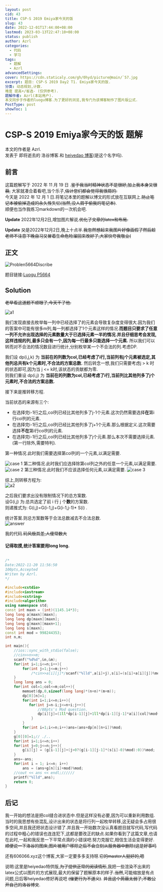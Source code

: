 ```yaml
---
layout: post
cid: 43
title: CSP-S 2019 Emiya家今天的饭 
slug: 43
date: 2022-12-01T17:44:00+08:00
lastmod: 2023-03-13T22:47:10+08:00
status: publish
author: Azrl
categories: 
  - 代码
  - 学习
tags: 
  - 题解
  - Azrl
advancedSettings: 
cover: https://cdn.staticaly.com/gh/0hyd/picture@main/`57.jpg
excerpt: 题目: CSP-S 2019 Day2 T1. Emiya家今天的饭.
分类: 动态规划,计数.
难度 提高+/省选- (仅供参考).
题解作者: Azrl(本站用户).
本文同步于作者的luogu博客.为了更好的浏览,我专门为该博客制作了图片版公式.
PostType: post
showToc: 1
---
```



# CSP-S 2019 Emiya家今天的饭 题解 

本文的作者是 Azrl.  
发表于 即将逝去的 洛谷博客.和 [heiyedao 博客](606066.xyz)(是这个名字吗).

## 前言 
这篇题解写于 2022 年 11 月 19 日  .~~鉴于我当时精神状态不是很好,加上我本身又很蒻,~~ 大家就凑合着看吧,当个乐子,~~估计您们都会觉得我很屑的.~~  
今天是 2022 年 12 月 1 日.将笔记本里的题解以博文的形式放在互联网上.~~防止笔记本被偷掉造成的永久性失忆(当然,没人屑于偷我的笔记本)~~.  
顺便也当作我练习markdown的一次机会吧.

**Update**  2022年12月2日,增加图片解说.~~优化了文章的latex和布局.~~  

**Update**  ~~又是~~2022年12月2日,晚上十点半.~~我忽然想起来我图片好像画假了然后趁老师不注意下晚自习又冒着生命危险溜回来改好了,大家快夸我敬业(~~

## 正文  

![Problen5664Discribe](https://cdn.luogu.com.cn/upload/image_hosting/weckjm5b.png)

题目链接:[Luogu P5664](https://www.luogu.com.cn/problem/P5664)  

## Solution   

~~老早看这道题不顺眼了,今天干了他.~~  

![a1](https://cdn.luogu.com.cn/upload/image_hosting/91z6j493.png) 

我们发现直接去枚举每一列中已经选择了的元素会导致复杂度变得很大.因为我们的答案中可能有很多m列,每一列都选择了1个元素这样的情况.**而题目只要求了任意一列不允许出现选择的元素数量大于已选择元素一半的情况.并且仔细思考会发现,这样违规的列,最多只会有一个,因为每一行最多只能选择一个元素.** 所以我们可以转而对不合法的情况数目进行统计,分别枚举某一个不合法的列.考虑DP.  

我们设 dp(i,j,k) 为 **当前在的列数为col,已经考虑了i行,当前列有j个元素被选定,其他列总共有k个元素时,不合法的方案总数.** 然后转念一想,我们只需要考虑j > k 时的状态即可,因为当 j <= k时,该状态的贡献都为零.    
则我们重设 dp(i,j) 为 **当前在的列数为col,已经考虑了i行,当前列比其他列多了j个元素时,不合法的方案总数.**  

接下来是推转移方程.  

当前状态的来源有三个:  
+  在选择完i-1行之后,col列已经比其他列多了j-1个元素.这次仍然需要选择**在**第i行col列的元素.
+  在选择完i-1行之后,col列已经比其他列多了j+1个元素.那么根据定义.这次需要选择**不在**第i行col列的元素.
+  在选择完i-1行之后,col列已经比其他列多了j个元素.那么本次不需要选择元素.(第一行除外,需要特判).  

第一种情况.此时我们需要选择第col列的一个元素,以满足需要.  

![case 1](https://cdn.luogu.com.cn/upload/image_hosting/9v4rmk7k.png)
第二种情况.此时我们应选择除第col列之外的任意一个元素,以满足需要.
![case 2](https://cdn.luogu.com.cn/upload/image_hosting/y9nb6ck0.png)
第三种情况.此时我们不应该选择任何元素,以满足需要.
![case 3](https://cdn.luogu.com.cn/upload/image_hosting/jnqdr1ze.png)



综上,则转移方程为:  
![a2](https://cdn.luogu.com.cn/upload/image_hosting/kl8tqbo0.png) 

之后我们要求出没有限制情况下的总方案数.  
设G(i,j) 为:总共选定了前 i 行 j 个**数**的方案数.  
则递推式为: G(i,j)=G(i-1,j)+G(i-1,j-1)* S(i) .

统计答案.则总方案数等于合法总数减去不合法总数.  
![answer](https://cdn.luogu.com.cn/upload/image_hosting/axjj4ub2.png)

我的代码.~~码风极其差,人傻常数大~~   

#### 记得取摸,统计答案要用long long.
```cpp

/*
Date:2022-11-20 11:56:50 
100pts,Accepted
Writen by Azrl.
*/

#include<cstdio>
#include<iostream>
#include<cstring>
#include<algorithm>
using namespace std;
const int maxn = (int)(1145.14*3);
long long a[maxn][maxn];
long long dp[maxn][maxn];
long long g[maxn][maxn+1];
long long s[maxn];
const int mod = 998244353;
int n,m;

int main(){
    //ios::sync_with_stdio(false);
    //cin>>n>>m;
    scanf("%d%d",&n,&m);
    for(int i=1;i<=n;i++){
        for(int j=1;j<=m;j++)
            /*cin>>a[i][j]*/scanf("%lld",a[i]+j),s[i]=(s[i]+a[i][j])%mod;
    }
    long long ans = 0;
    for(int col=1;col<=m;col++){
        memset(dp,0,sizeof(long long)*(n+n)*(m+m));
        dp[0][n]=1;
        for(int i=1;i<=n;i++){
           for(int j=n-i;j<=n+i;j++){
               //88pts's Mod question.
               dp[i][j]=(1ll*dp[i-1][j]+1ll*dp[i-1][j-1]*a[i][col]%mod+1ll*dp[i-1][j+1]*((s[i]-a[i][col])%mod)%mod)%mod;
            }
        }
        for(int i=1;i<=n;i++)ans=(ans+dp[n][n+i])%mod;
    }
    g[0][0]=1;// ./..
    for(int i=1;i<=n;i++)
    for(int j=0;j<=n;j++){
		g[i][j] = (g[i-1][j]+(j>0?(g[i-1][j-1]*(s[i]-0)%mod):0))%mod;
    }
    ans=-ans;
    for(int i = 1; i<=n; i++)
	    ans = (ans+g[n][i]+mod)%mod;  
    //cout << ans << endl;//////
    printf("%lld",ans);
    return 0;
}


```

## 后记  
我一开始的想法是把col缝合进状态中.但是这样没有必要,因为可以重新利用数组.当时的我思想有些混乱,设计出来的状态是将行列一起枚举转移,这无疑会多占用很多空间,并且我还把状态设计错了.并且我一开始数次没认真看题目就写代码,写代码的过程中粗心的错误也连连犯下,这都是要改正的缺点.如果你看到了这篇文章,也请在此时,一起和我反思一下平常点滴的小错误吧.努力克服它,相信生活会变得更好.  
~~顺便说一下洛谷的图床,图片被用户移除之后不会立刻从服务器中删除(这是好事吗~~  

还有606066.xyz这个博客,大家一定要多多支持呀.~~它的master人挺好的,嗯~~ 


说明:这里是heiyedao特供版,~~为了提供正常的阅读情形~~,我把一些渲染不出来的latex公式以图片的方式展现,最大的保留了题解原本的样子.~~当然~~,可能缩放是有点问题,日后等heiyedao修好再说吧 ~~(催更行为不道义)~~. ~~并且这个蒟蒻太弱了,不敢公开自己的洛谷博文~~.

